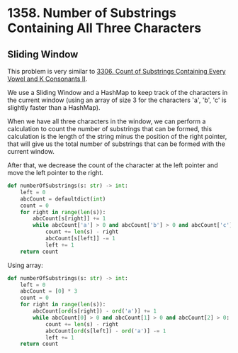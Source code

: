 # 1358. Number of Substrings Containing All Three Characters

## Sliding Window

This problem is very similar to [3306. Count of Substrings Containing Every Vowel and K Consonants II](https://leetcode.com/problems/count-of-substrings-containing-every-vowel-and-k-consonants-ii/).

We use a Sliding Window and a HashMap to keep track of the characters in the current window (using an array of size 3 for the characters 'a', 'b', 'c' is slightly faster than a HashMap).

When we have all three characters in the window, we can perform a calculation to count the number of substrings that can be formed, this calculation is the length of the string minus the position of the right pointer, that will give us the total number of substrings that can be formed with the current window.

After that, we decrease the count of the character at the left pointer and move the left pointer to the right.

```python
def numberOfSubstrings(s: str) -> int:
    left = 0
    abcCount = defaultdict(int)
    count = 0
    for right in range(len(s)):
        abcCount[s[right]] += 1
        while abcCount['a'] > 0 and abcCount['b'] > 0 and abcCount['c'] > 0:
            count += len(s) - right
            abcCount[s[left]] -= 1
            left += 1
    return count
```

Using array:

```python
def numberOfSubstrings(s: str) -> int:
    left = 0
    abcCount = [0] * 3
    count = 0
    for right in range(len(s)):
        abcCount[ord(s[right]) - ord('a')] += 1
        while abcCount[0] > 0 and abcCount[1] > 0 and abcCount[2] > 0:
            count += len(s) - right
            abcCount[ord(s[left]) - ord('a')] -= 1
            left += 1
    return count
```